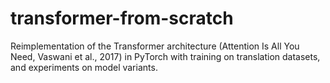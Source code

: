 # transformer-from-scratch
Reimplementation of the Transformer architecture (Attention Is All You Need, Vaswani et al., 2017) in PyTorch with training on translation datasets, and experiments on model variants.
